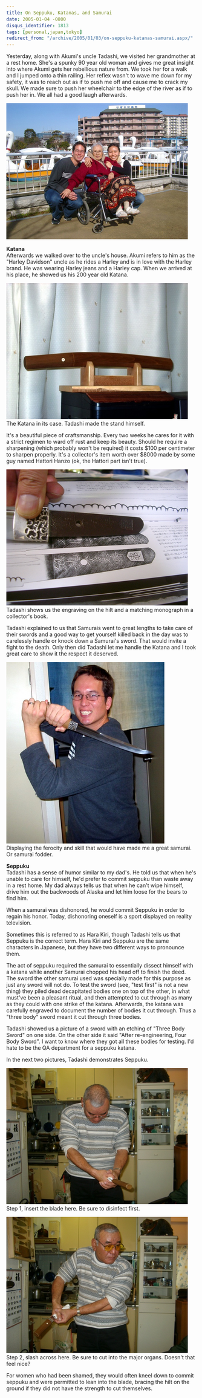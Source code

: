 ```yaml
---
title: On Seppuku, Katanas, and Samurai
date: 2005-01-04 -0800
disqus_identifier: 1813
tags: [personal,japan,tokyo]
redirect_from: "/archive/2005/01/03/on-seppuku-katanas-samurai.aspx/"
---
```


Yesterday, along with Akumi's uncle Tadashi, we visited her grandmother
at a rest home. She's a spunky 90 year old woman and gives me great
insight into where Akumi gets her rebellious nature from. We took her
for a walk and I jumped onto a thin railing. Her reflex wasn't to wave
me down for my safety, it was to reach out as if to push me off and
cause me to crack my skull. We made sure to push her wheelchair to the
edge of the river as if to push her in. We all had a good laugh
afterwards.

![Akumi's Grandma](/images/GrandMaMa.jpg)

**Katana**\
 Afterwards we walked over to the uncle's house. Akumi refers to him as
the "Harley Davidson" uncle as he rides a Harley and is in love with the
Harley brand. He was wearing Harley jeans and a Harley cap. When we
arrived at his place, he showed us his 200 year old Katana.

![Katana](/images/Katana.jpg) \
 The Katana in its case. Tadashi made the stand himself.

It's a beautiful piece of craftsmanship. Every two weeks he cares for it
with a strict regimen to ward off rust and keep its beauty. Should he
require a sharpening (which probably won't be required) it costs \$100
per centimeter to sharpen properly. It's a collector's item worth over
\$8000 made by some guy named Hattori Hanzo (ok, the Hattori part isn't
true).

![Collector's Item](/images/KatanaCollectorItem.jpg) \
 Tadashi shows us the engraving on the hilt and a matching monograph in
a collector's book.

Tadashi explained to us that Samurais went to great lengths to take care
of their swords and a good way to get yourself killed back in the day
was to carelessly handle or knock down a Samurai's sword. That would
invite a fight to the death. Only then did Tadashi let me handle the
Katana and I took great care to show it the respect it deserved.

![Me with Katana](/images/Katanaphil.jpg) \
 Displaying the ferocity and skill that would have made me a great
samurai. Or samurai fodder.

**Seppuku**\
 Tadashi has a sense of humor similar to my dad's. He told us that when
he's unable to care for himself, he'd prefer to commit seppuku than
waste away in a rest home. My dad always tells us that when he can't
wipe himself, drive him out the backwoods of Alaska and let him loose
for the bears to find him.

When a samurai was dishonored, he would commit Seppuku in order to
regain his honor. Today, dishonoring oneself is a sport displayed on
reality television.

Sometimes this is referred to as Hara Kiri, though Tadashi tells us that
Seppuku is the correct term. Hara Kiri and Seppuku are the same
characters in Japanese, but they have two different ways to pronounce
them.

The act of seppuku required the samurai to essentially dissect himself
with a katana while another Samurai chopped his head off to finish the
deed. The sword the other samurai used was specially made for this
purpose as just any sword will not do. To test the sword (see, "test
first" is not a new thing) they piled dead decapitated bodies one on top
of the other, in what must've been a pleasant ritual, and then attempted
to cut through as many as they could with one strike of the katana.
Afterwards, the katana was carefully engraved to document the number of
bodies it cut through. Thus a "three body" sword meant it cut through
three bodies.

Tadashi showed us a picture of a sword with an etching of "Three Body
Sword" on one side. On the other side it said "After re-engineering,
Four Body Sword". I want to know where they got all these bodies for
testing. I'd hate to be the QA department for a seppuku katana.

In the next two pictures, Tadashi demonstrates Seppuku.

![Seppuku demonstration step 1](/images/SeppukuPart1.jpg) \
 Step 1, insert the blade here. Be sure to disinfect first.

![](/images/SeppukuPart2.jpg) \
 Step 2, slash across here. Be sure to cut into the major organs.
Doesn't that feel nice?

For women who had been shamed, they would often kneel down to commit
seppuku and were permitted to lean into the blade, bracing the hilt on
the ground if they did not have the strength to cut themselves.

